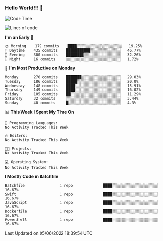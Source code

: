 ### Hello World!!! 👋

<!--
**kekotek/kekotek** is a ✨ _special_ ✨ repository because its `README.md` (this file) appears on your GitHub profile.

Here are some ideas to get you started:

- 🔭 I’m currently working on ...
- 🌱 I’m currently learning ...
- 👯 I’m looking to collaborate on ...
- 🤔 I’m looking for help with ...
- 💬 Ask me about ...
- 📫 How to reach me: ...
- 😄 Pronouns: ...
- ⚡ Fun fact: ...
-->

<!--START_SECTION:waka-->
![Code Time](http://img.shields.io/badge/Code%20Time-0%20secs-blue)

![Lines of code](https://img.shields.io/badge/From%20Hello%20World%20I%27ve%20Written-19%20Thousand%20lines%20of%20code-blue)

**I'm an Early 🐤** 

```text
🌞 Morning    179 commits    ████░░░░░░░░░░░░░░░░░░░░░   19.25% 
🌆 Daytime    435 commits    ███████████░░░░░░░░░░░░░░   46.77% 
🌃 Evening    300 commits    ████████░░░░░░░░░░░░░░░░░   32.26% 
🌙 Night      16 commits     ░░░░░░░░░░░░░░░░░░░░░░░░░   1.72%

```
📅 **I'm Most Productive on Monday** 

```text
Monday       270 commits    ███████░░░░░░░░░░░░░░░░░░   29.03% 
Tuesday      186 commits    █████░░░░░░░░░░░░░░░░░░░░   20.0% 
Wednesday    148 commits    ████░░░░░░░░░░░░░░░░░░░░░   15.91% 
Thursday     149 commits    ████░░░░░░░░░░░░░░░░░░░░░   16.02% 
Friday       105 commits    ██░░░░░░░░░░░░░░░░░░░░░░░   11.29% 
Saturday     32 commits     ░░░░░░░░░░░░░░░░░░░░░░░░░   3.44% 
Sunday       40 commits     █░░░░░░░░░░░░░░░░░░░░░░░░   4.3%

```


📊 **This Week I Spent My Time On** 

```text
💬 Programming Languages: 
No Activity Tracked This Week

🔥 Editors: 
No Activity Tracked This Week

🐱‍💻 Projects: 
No Activity Tracked This Week

💻 Operating System: 
No Activity Tracked This Week

```

**I Mostly Code in Batchfile** 

```text
Batchfile                1 repo              ████░░░░░░░░░░░░░░░░░░░░░   16.67% 
Swift                    1 repo              ████░░░░░░░░░░░░░░░░░░░░░   16.67% 
JavaScript               1 repo              ████░░░░░░░░░░░░░░░░░░░░░   16.67% 
Dockerfile               1 repo              ████░░░░░░░░░░░░░░░░░░░░░   16.67% 
PowerShell               1 repo              ████░░░░░░░░░░░░░░░░░░░░░   16.67%

```



 Last Updated on 05/06/2022 18:39:54 UTC
<!--END_SECTION:waka-->

